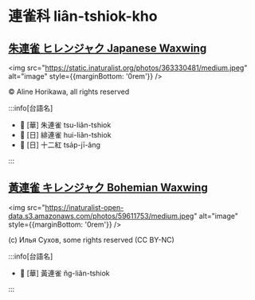 # 連雀科 liân-tshiok-kho

## [朱連雀 ヒレンジャク Japanese Waxwing](https://ebird.org/species/japwax1)

<img src="https://static.inaturalist.org/photos/363330481/medium.jpeg" alt="image" style={{marginBottom: '0rem'}} />

<p className="image-caption">
© Aline Horikawa, all rights reserved
</p>

:::info[台語名]

- 🎯 [華] 朱連雀 tsu-liân-tshiok
- 🎯 [日] 緋連雀 hui-liân-tshiok
- 🎯 [日] 十二紅 tsa̍p-jī-âng

:::

## [黃連雀 キレンジャク Bohemian Waxwing](https://ebird.org/species/bohwax)

<img src="https://inaturalist-open-data.s3.amazonaws.com/photos/59611753/medium.jpeg" alt="image" style={{marginBottom: '0rem'}} />

<p className="image-caption">
(c) Илья Сухов, some rights reserved (CC BY-NC)
</p>

:::info[台語名]

- 🎯 [華] 黃連雀 n̂g-liân-tshiok

:::
